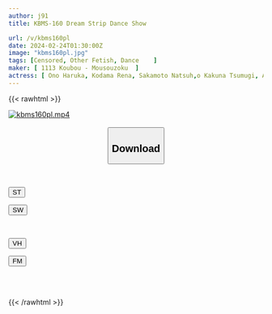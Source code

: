 ```yaml
---
author: j91
title: KBMS-160 Dream Strip Dance Show

url: /v/kbms160pl
date: 2024-02-24T01:30:00Z
image: "kbms160pl.jpg"
tags: [Censored, Other Fetish, Dance	]
maker: [ 1113 Koubou - Mousouzoku  ]
actress: [ Ono Haruka, Kodama Rena, Sakamoto Natsuh,o Kakuna Tsumugi, Amagai Ichika, Sakurai Rika ]
---
```



{{< rawhtml >}}

<div class="video" data-videoid="Xr4KqVyeqZsBwZ">
    <a href="javascript:;">
        <img src="/v/kbms160pl/kbms160pl.jpg" width="WIDTH" height="HEIGHT" alt="kbms160pl.mp4" loading="lazy">
    </a>
</div>

<script type="text/javascript" src="https://j91.asia/asset/on-demand-st.js"></script>

<br>
  <link rel="stylesheet" href="https://j91.asia/asset/bs5.css">
  
  <center>
  <button class="btn btn-primary" type="button" data-bs-toggle="collapse" data-bs-target=".multi-collapse" aria-expanded="false" aria-controls="multiCollapseExample1 multiCollapseExample2"><h2>Download</h2></button></center>
</p>
<div class="row">
  <div class="col">
    <div class="collapse multi-collapse" id="multiCollapseExample1">
      <div class="card card-body">
	      	      <br>
<div class="buttons">  
<p><a href="https://streamtape.to/v/Xr4KqVyeqZsBwZ" target="_blank"><button class="btn-hover color-3"><i class="fa fa-download"></i> ST</button></a></p>
<p><a href="https://cdnwish.com/l7yg3ckox6zv" target="_blank"><button class="btn-hover color-2"><i class="fa fa-download"></i> SW</button></a></p></div>
    </div>
  </div>
</div>
  <div class="col">
    <div class="collapse multi-collapse" id="multiCollapseExample2">
      <div class="card card-body">
	      <br>
<div class="buttons">
<p><a href="javascript:;"><button class="btn-hover color-9"><i class="fa fa-download"></i> VH</button></a></p>
<p><a href="javascript:;"><button class="btn-hover color-8"><i class="fa fa-download"></i> FM</button></a></p></div>
<br><br>
      </div>
    </div>
  </div>
</div>

{{< /rawhtml >}}